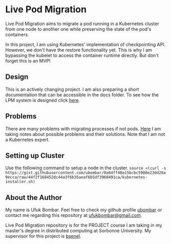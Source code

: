 # Live Pod Migration

Live Pod Migration aims to migrate a pod running in a Kubernetes cluster from one node to another one while preserving the state of the pod's containers. 

In this project, I am using Kubernetes' implementation of checkpointing API. However, we don't have the restore functionality yet. This is why I am bypassing the kubelet to access the container runtime directly. But don't forget this is an MVP!

## Design
This is an actively changing project. I am also preparing a short documentation that can be accessible in the docs folder. To see how the LPM system is designed click [here](docs/steps-of-the-migration.md).

## Problems
There are many problems with migrating processes if not pods. [Here](docs/problems.md) I am taking notes about possible problems and their solutions. Note that I am not a Kubernetes expert.

## Setting up Cluster
Use the following command to setup a node in the cluster.
```source <(curl -s https://gist.githubusercontent.com/ubombar/0a64ff40a15bcbc5988e23dd28a9ecca/raw/44f2f168452dc44a3f6b35aeaf6b5df3960491ca/kubernetes-installer.sh)```

## About the Author
My name is Ufuk Bombar. Feel free to check my github profile [ubombar](https://github.com/ubombar) or contact me regarding this repository at ufukbombar@gmail.com. 

Live Pod Migration repository is for the PROJECT course I am taking in my master's degree in distributed computing at Sorbonne University. My supervisor for this project is [bsenel](https://github.com/bsenel).
